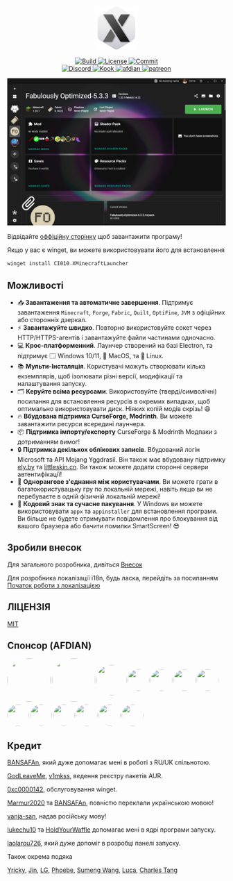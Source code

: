 <p align="center">
  <a href="https://xmcl.app" target="_blank">
    <img alt="Logo" width="100" src="https://github.com/Voxelum/x-minecraft-launcher/blob/master/xmcl-electron-app/icons/dark@256x256.png">
  </a>
</p>

<p align="center">
  <a href="https://github.com/Voxelum/x-minecraft-launcher">
    <img src="https://github.com/Voxelum/x-minecraft-launcher/workflows/Build/badge.svg" alt="Build">
  </a>
  <a href="https://github.com/Voxelum/x-minecraft-launcher/blob/master/LICENSE">
    <img src="https://img.shields.io/npm/l/@xmcl/core.svg" alt="License">
  </a>
  <a href="https://conventionalcommits.org">
    <img src="https://img.shields.io/badge/Conventional%20Commits-1.0.0-yellow.svg" alt="Commit">
  </a>
  <br>
  <a href="https://discord.gg/W5XVwYY7GQ">
    <img src="https://discord.com/api/guilds/405213567118213121/widget.png" alt="Discord">
  </a>
  <a href="https://kook.top/gqjSHh">
    <img src="https://img.shields.io/endpoint?url=https://api.xmcl.app/kook-badge" alt="Kook">
  </a>
  <a href="https://afdian.net/@ci010">
    <img src="https://img.shields.io/endpoint?url=https://api.xmcl.app/afdian-badge" alt="afdian">
  </a>
  <a href="https://patreon.com/xmcl">
    <img src="https://img.shields.io/endpoint.svg?url=https%3A%2F%2Fshieldsio-patreon.vercel.app%2Fapi%3Fusername%3Dxmcl%26type%3Dpledges" alt="patreon">
  </a>
</p>

![home](https://raw.githubusercontent.com/Voxelum/xmcl-page/master/.vitepress/theme/assets/home.png)

Відвідайте [оффіційну сторінку](https://xmcl.app) щоб завантажити програму!

Якщо у вас є winget, ви можете використовувати його для встановлення

```bash
winget install CI010.XMinecraftLauncher
```

## Можливості

- 📥 **Завантаження та автоматичне завершення**. Підтримує завантаження `Minecraft`, `Forge`, `Fabric`, `Quilt`, `OptiFine`, `JVM` з офіційних або сторонніх дзеркал.
- ⚡️ **Завантажуйте швидко**. Повторно використовуйте сокет через HTTP/HTTPS-агентів і завантажуйте файли частинами одночасно.
- 💻 **Крос-платформенний**. Лаунчер створений на базі Electron, та підтримує 🗔 Windows 10/11, 🍎 MacOS, та 🐧 Linux.
- 📚 **Мульти-Інсталяція**. Користувачі можуть створювати кілька екземплярів, щоб ізолювати різні версії, модифікації та налаштування запуску.
- 🗂 **Керуйте всіма ресурсами**. Використовуйте (тверді/символічні) посилання для встановлення ресурсів в окремих випадках, щоб оптимально використовувати диск. Ніяких копій модів скрізь! 😆
- 🔥 **Вбудована підтримка CurseForge, Modrinth**. Ви можете завантажити ресурси всередині лаунчера.
- 📦 **Підтримка імпорту/експорту** CurseForge & Modrinth Модпаки з дотриманням вимог!
- 🔒 **Підтримка декількох облікових записів**. Вбудований логін Microsoft та API Mojang Yggdrasil. Він також має вбудовану підтримку [ely.by](https://ely.by/) та [littleskin.cn](https://littleskin.cn). Ви також можете додати сторонні сервери автентифікації!
- 🔗 **Однорангове з'єднання між користувачами**. Ви можете грати в багатокористувацьку гру по локальній мережі, навіть якщо ви не перебуваєте в одній фізичній локальній мережі!
- 🔑 **Кодовий знак та сучасне пакування**. У Windows ви можете використовувати `appx` та `appinstaller` для встановлення програми. Ви більше не будете отримувати повідомлення про блокування від вашого браузера або бачити помилки SmartScreen! 😎

## Зробили внесок

Для загального розробника, дивіться [Внесок](contributing/CONTRIBUTING.ua.md)

Для розробника локалізації i18n, будь ласка, перейдіть за посиланням [Початок роботи з локалізацією](https://docs.xmcl.app/en/guide/i18n)

## ЛІЦЕНЗІЯ

[MIT](LICENSE)

## Спонсор (AFDIAN)

<!-- afdian-start -->
<div style="display: flex; align-items: center; justify-items:center; gap: 0.2em; flex-wrap: wrap;">
<a title="爱发电用户_9d663: ￥390.00" href="https://afdian.net/u/9d663ec6fb6711ec9ace52540025c377"> <img width="100" height="100" style="border-radius: 100%" src="https://pic1.afdiancdn.com/default/avatar/avatar-purple.png?imageView2/1/"> </a>
<a title="爱发电用户_19e29: ￥300.00" href="https://afdian.net/u/19e292c21a1d11ee929a52540025c377"> <img width="100" height="100" style="border-radius: 100%" src="https://pic1.afdiancdn.com/default/avatar/avatar-purple.png?imageView2/1/"> </a>
<a title="ahdg: ￥180.00" href="https://afdian.net/u/dd9058ce20df11eba5c052540025c377"> <img width="70" height="70" style="border-radius: 100%" src="https://pic1.afdiancdn.com/user/dd9058ce20df11eba5c052540025c377/avatar/0c776e6de1b1027e951c6d94919eb781_w1280_h1024_s364.jpg"> </a>
<a title="Kandk: ￥30.00" href="https://afdian.net/u/404b86a078e111ecab3652540025c377"> <img width="50" height="50" style="border-radius: 100%" src="https://pic1.afdiancdn.com/user/404b86a078e111ecab3652540025c377/avatar/dfa3e35a696d8d8af5425dd400d68a8d_w607_h527_s432.png"> </a>
<a title="白雨 楠: ￥30.00" href="https://afdian.net/u/7f6ad7161b3e11eb8d0e52540025c377"> <img width="50" height="50" style="border-radius: 100%" src="https://pic1.afdiancdn.com/user/7f6ad7161b3e11eb8d0e52540025c377/avatar/1fa3b75648a15aea8da202c6108d659b_w1153_h1153_s319.jpeg"> </a>
<a title="圣剑: ￥30.00" href="https://afdian.net/u/ef50bc78b3d911ecb85352540025c377"> <img width="50" height="50" style="border-radius: 100%" src="https://pic1.afdiancdn.com/user/user_upload_osl/8a1c4eb2e580b4b8b463ceb2114b6381_w132_h132_s3.jpeg"> </a>
<a title="同谋者: ￥30.00" href="https://afdian.net/u/7c3c65dc004a11eb9a6052540025c377"> <img width="50" height="50" style="border-radius: 100%" src="https://pic1.afdiancdn.com/default/avatar/avatar-blue.png"> </a>
<a title="染川瞳: ￥5.00" href="https://afdian.net/u/89b1218c86e011eaa4d152540025c377"> <img width="50" height="50" style="border-radius: 100%" src="https://pic1.afdiancdn.com/user/89b1218c86e011eaa4d152540025c377/avatar/9bf08f81d231f3054c98f9e5c1c8ce40_w640_h640_s57.jpg"> </a>
<a title="爱发电用户_CvQb: ￥5.00" href="https://afdian.net/u/177bea3cf47211ec990352540025c377"> <img width="50" height="50" style="border-radius: 100%" src="https://pic1.afdiancdn.com/default/avatar/avatar-purple.png"> </a>
<a title="水合: ￥5.00" href="https://afdian.net/u/039508f2b17d11ebad1052540025c377"> <img width="50" height="50" style="border-radius: 100%" src="https://pic1.afdiancdn.com/default/avatar/avatar-orange.png"> </a>
<a title="爱发电用户_0c5c8: ￥5.00" href="https://afdian.net/u/0c5c865e08ee11ecba1352540025c377"> <img width="50" height="50" style="border-radius: 100%" src="https://pic1.afdiancdn.com/default/avatar/avatar-purple.png?imageView2/1/"> </a>
<a title="DIO: ￥5.00" href="https://afdian.net/u/7ac297b4722211eab4a752540025c377"> <img width="50" height="50" style="border-radius: 100%" src="https://pic1.afdiancdn.com/default/avatar/avatar-purple.png"> </a>
<a title="爱发电用户_DJpu: ￥5.00" href="https://afdian.net/u/8c23a236cf7311ec9c3452540025c377"> <img width="50" height="50" style="border-radius: 100%" src="https://pic1.afdiancdn.com/default/avatar/avatar-purple.png"> </a>
</div>
<!-- afdian-end -->

## Кредит

[BANSAFAn](https://github.com/BANSAFAn), який дуже допомагає мені в роботі з RU/UK спільнотою.

[GodLeaveMe](https://github.com/GodLeaveMe), [v1mkss](https://github.com/v1mkss), ведення реєстру пакетів AUR.

[0xc0000142](https://github.com/0xc0000142), обслуговування winget.

[Marmur2020](https://github.com/Marmur2020) та [BANSAFAn](https://github.com/BANSAFAn), повністю переклали українською мовою!

[vanja-san](https://github.com/vanja-san), надав російську мову!

[lukechu10](https://github.com/lukechu10) та [HoldYourWaffle](https://github.com/HoldYourWaffle) допомагає мені в ядрі програми запуску.

[laolarou726](https://github.com/laolarou726), який дуже допоміг в розробці панелі запуску.

Також окрема подяка

[Yricky](https://github.com/Yricky), [Jin](https://github.com/Indexyz), [LG](https://github.com/LasmGratel), [Phoebe](https://github.com/PhoebezZ), [Sumeng Wang](https://github.com/darkkingwsm), [Luca](https://github.com/LucaIsGenius), [Charles Tang](https://github.com/CharlesQT)
